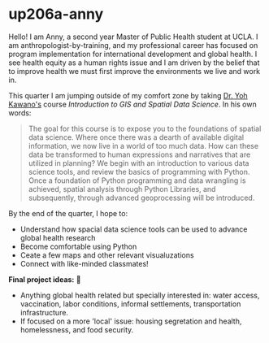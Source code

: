 # up206a-anny

Hello! I am Anny, a second year Master of Public Health student at UCLA. I am anthropologist-by-training, and my professional career has focused on program implementation for international development and global health. I see health equity as a human rights issue and I am driven by the belief that to improve health we must first improve the environments we live and work in.


This quarter I am jumping outside of my comfort zone by taking [Dr. Yoh Kawano's](https://idre.ucla.edu/people/yoh-kawano) course *Introduction to GIS and Spatial Data Science*. In his own words:
>The goal for this course is to expose you to the foundations of spatial data science. Where once there was a dearth of available digital information, we now live in a world of too much data. How can these data be transformed to human expressions and narratives that are utilized in planning? We begin with an introduction to various data science tools, and review the basics of programming with Python. Once a foundation of Python programming and data wrangling is achieved, spatial analysis through Python Libraries, and subsequently, through advanced geoprocessing will be introduced.


By the end of the quarter, I hope to:
* Understand how spacial data science tools can be used to advance global health research
* Become comfortable using Python
* Ceate a few maps and other relevant visualuzations 
* Connect with like-minded classmates!


**Final project ideas:**  :memo: 
* Anything global health related but specially interested in: water access, vaccination, labor conditions, informal settlements, transportation infrastructure.
* If focused on a more 'local' issue: housing segretation and health, homelessness, and food security.
